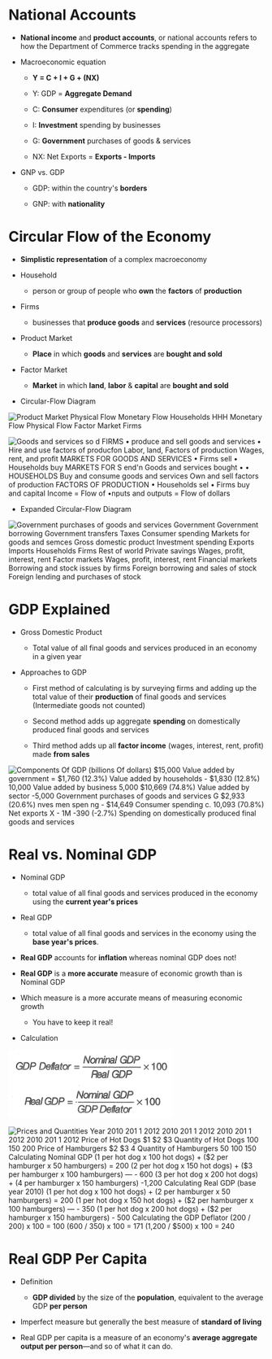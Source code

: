 # National Accounts

  -   **National income** and **product accounts**, or national accounts
      refers to how the Department of Commerce tracks spending in the
      aggregate

  -   Macroeconomic equation
    
      -   **Y = C + I + G + (NX)**
    
      -   Y: GDP = **Aggregate Demand**
    
      -   C: **Consumer** expenditures (or **spending**)
    
      -   I: **Investment** spending by businesses
    
      -   G: **Government** purchases of goods & services
    
      -   NX: Net Exports = **Exports - Imports**

  -   GNP vs. GDP
    
      -   GDP: within the country's **borders**
    
      -   GNP: with **nationality**

# Circular Flow of the Economy

  -   **Simplistic representation** of a complex macroeconomy

  -   Household
    
      -   person or group of people who **own** the **factors** of
          **production**

  -   Firms
    
      -   businesses that **produce goods** and **services** (resource
          processors)

  -   Product Market
    
      -   **Place** in which **goods** and **services** are **bought and
          sold**

  -   Factor Market
    
      -   **Market** in which **land**, **labor** & **capital** are
          **bought and sold**

  -   Circular-Flow Diagram

  ![Product Market Physical Flow Monetary Flow Households HHH Monetary
  Flow Physical Flow Factor Market Firms ](./media/image1.png)
  
  ![Goods and services so d FIRMS • produce and sell goods and services
  • Hire and use factors of producfon Labor, land, Factors of
  production Wages, rent, and profit MARKETS FOR GOODS AND SERVICES •
  Firms sell • Households buy MARKETS FOR S end'n Goods and services
  bought • • HOUSEHOLDS Buy and consume goods and services Own and sell
  factors of production FACTORS OF PRODUCTION • Households sel • Firms
  buy and capital Income = Flow of •nputs and outputs = Flow of dollars
  ](./media/image2.png)

  -   Expanded Circular-Flow Diagram

  ![Government purchases of goods and services Government Government
  borrowing Government transfers Taxes Consumer spending Markets for
  goods and semces Gross domestic product Investment spending Exports
  Imports Households Firms Rest of world Private savings Wages, profit,
  interest, rent Factor markets Wages, profit, interest, rent Financial
  markets Borrowing and stock issues by firms Foreign borrowing and
  sales of stock Foreign lending and purchases of stock
  ](./media/image3.png)

# GDP Explained

  -   Gross Domestic Product
    
      -   Total value of all final goods and services produced in an
          economy in a given year

  -   Approaches to GDP
    
      -   First method of calculating is by surveying firms and adding
          up the total value of their **production** of final goods and
          services (Intermediate goods not counted)
    
      -   Second method adds up aggregate **spending** on domestically
          produced final goods and services
    
      -   Third method adds up all **factor income** (wages, interest,
          rent, profit) made **from sales**

  ![Components Of GDP (billions Of dollars) $15,000 Value added by
  government = $1,760 (12.3%) Value added by households - $1,830 (12.8%)
  10,000 Value added by business 5,000 $10,669 (74.8%) Value added by
  sector -5,000 Government purchases of goods and services G $2,933
  (20.6%) nves men spen ng - $14,649 Consumer spending c. $10,093
  (70.8%) Net exports X - 1M -$390 (-2.7%) Spending on domestically
  produced final goods and services ](./media/image4.png)

# Real vs. Nominal GDP

  -   Nominal GDP
    
      -   total value of all final goods and services produced in the
          economy using the **current year's prices**

  -   Real GDP
    
      -   total value of all final goods and services in the economy
          using the **base year's prices**.

  -   **Real GDP** accounts for **inflation** whereas nominal GDP does
      not\!

  -   **Real GDP** is a **more accurate** measure of economic growth
      than is Nominal GDP

  -   Which measure is a more accurate means of measuring economic
      growth
    
      -   You have to keep it
  real\!

  -   Calculation

  ![C:\\F359C6C5\\9BC69D0C-DC4A-464F-8EBF-7C4DE0F84205\_files\\image005.png](./media/image5.png)
  
  ![Prices and Quantities Year 2010 201 1 2012 2010 201 1 2012 2010 201
  1 2012 2010 201 1 2012 Price of Hot Dogs $1 $2 $3 Quantity of Hot Dogs
  100 150 200 Price of Hamburgers $2 $3 $4 Quantity of Hamburgers 50 100
  150 Calculating Nominal GDP ($1 per hot dog x 100 hot dogs) + ($2 per
  hamburger x 50 hamburgers) = $200 ($2 per hot dog x 150 hot dogs) +
  ($3 per hamburger x 100 hamburgers) — - $600 ($3 per hot dog x 200 hot
  dogs) + ($4 per hamburger x 150 hamburgers) -$1,200 Calculating Real
  GDP (base year 2010) ($1 per hot dog x 100 hot dogs) + ($2 per
  hamburger x 50 hamburgers) = $200 ($1 per hot dog x 150 hot dogs) +
  ($2 per hamburger x 100 hamburgers) — - $350 ($1 per hot dog x 200 hot
  dogs) + ($2 per hamburger x 150 hamburgers) - $500 Calculating the GDP
  Deflator ($200 / $200) x 100 = 100 ($600 / $350) x 100 = 171 ($1,200 /
  $500) x 100 = 240 ](./media/image6.png)

# Real GDP Per Capita

  -   Definition
    
      -   **GDP divided** by the size of the **population**, equivalent
          to the average GDP **per person**

  -   Imperfect measure but generally the best measure of **standard of
      living**

  -   Real GDP per capita is a measure of an economy's **average
      aggregate output per person**—and so of what it can do.